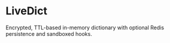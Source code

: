 # LiveDict
Encrypted, TTL-based in-memory dictionary with optional Redis persistence and sandboxed hooks.
